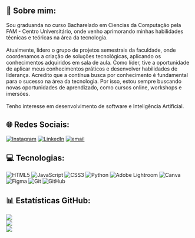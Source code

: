 ## 💫 Sobre mim:
Sou graduanda no curso Bacharelado em Ciencias da Computação pela FAM - Centro Universitário, onde venho aprimorando minhas habilidades técnicas e teóricas na área da tecnologia.<br><br>Atualmente, lidero o grupo de projetos semestrais da faculdade, onde coordenamos a criação de soluções tecnológicas, aplicando os conhecimentos adquiridos em sala de aula. Como líder, tive a oportunidade de aplicar meus conhecimentos práticos e desenvolver habilidades de liderança. Acredito que a contínua busca por conhecimento é fundamental para o sucesso na área da tecnologia. Por isso, estou sempre buscando novas oportunidades de aprendizado, como cursos online, workshops e imersões.<br><br>Tenho interesse em desenvolvimento de software e Inteligência Artificial.


## 🌐 Redes Sociais:
[![Instagram](https://img.shields.io/badge/Instagram-%23E4405F.svg?logo=Instagram&logoColor=white)](https://instagram.com/https://www.instagram.com/eduarda_computerscience?igsh=N2Y0eTB0bWYxZ2Q0 ) [![LinkedIn](https://img.shields.io/badge/LinkedIn-%230077B5.svg?logo=linkedin&logoColor=white)](https://linkedin.com/in/https://www.linkedin.com/in/mariaeduarda2801/) [![email](https://img.shields.io/badge/Email-D14836?logo=gmail&logoColor=white)](mailto:mariaaraujo4830@gmail.com) 

## 💻 Tecnologias:
![HTML5](https://img.shields.io/badge/html5-%23E34F26.svg?style=for-the-badge&logo=html5&logoColor=white) ![JavaScript](https://img.shields.io/badge/javascript-%23323330.svg?style=for-the-badge&logo=javascript&logoColor=%23F7DF1E) ![CSS3](https://img.shields.io/badge/css3-%231572B6.svg?style=for-the-badge&logo=css3&logoColor=white) ![Python](https://img.shields.io/badge/python-3670A0?style=for-the-badge&logo=python&logoColor=ffdd54) ![Adobe Lightroom](https://img.shields.io/badge/Adobe%20Lightroom-31A8FF.svg?style=for-the-badge&logo=Adobe%20Lightroom&logoColor=white) ![Canva](https://img.shields.io/badge/Canva-%2300C4CC.svg?style=for-the-badge&logo=Canva&logoColor=white) ![Figma](https://img.shields.io/badge/figma-%23F24E1E.svg?style=for-the-badge&logo=figma&logoColor=white) ![Git](https://img.shields.io/badge/git-%23F05033.svg?style=for-the-badge&logo=git&logoColor=white) ![GitHub](https://img.shields.io/badge/github-%23121011.svg?style=for-the-badge&logo=github&logoColor=white)

## 📊 Estatísticas GitHub:
![](https://github-readme-stats.vercel.app/api?username=MaduAraujo&theme=merko&hide_border=false&include_all_commits=true&count_private=false)<br/>
![](https://github-readme-streak-stats.herokuapp.com/?user=MaduAraujo&theme=merko&hide_border=false)<br/>
![](https://github-readme-stats.vercel.app/api/top-langs/?username=MaduAraujo&theme=merko&hide_border=false&include_all_commits=true&count_private=false&layout=compact)

<!-- Proudly created with GPRM ( https://gprm.itsvg.in ) -->

